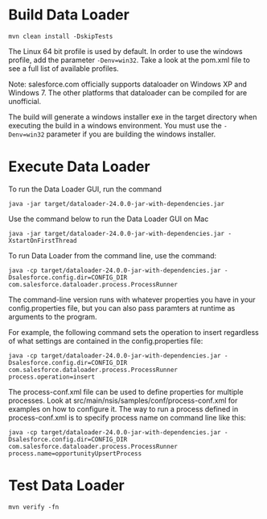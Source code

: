 # Build Data Loader

    mvn clean install -DskipTests
    
The Linux 64 bit profile is used by default.  In order to use the windows profile, add the parameter <code>-Denv=win32</code>.  Take a look at the pom.xml file to see a full list of available profiles.

Note: salesforce.com officially supports dataloader on Windows XP and Windows 7.  The other platforms that dataloader can be compiled for are unofficial.

The build will generate a windows installer exe in the target directory when executing the build in a windows environment.  You must use the <code>-Denv=win32</code> parameter if you are building the windows installer.
    
# Execute Data Loader

To run the Data Loader GUI, run the command

    java -jar target/dataloader-24.0.0-jar-with-dependencies.jar
    
Use the command below to run the Data Loader GUI on Mac

    java -jar target/dataloader-24.0.0-jar-with-dependencies.jar -XstartOnFirstThread
    
To run Data Loader from the command line, use the command:

    java -cp target/dataloader-24.0.0-jar-with-dependencies.jar -Dsalesforce.config.dir=CONFIG_DIR com.salesforce.dataloader.process.ProcessRunner

The command-line version runs with whatever properties you have in your config.properties file, but you can also pass paramters at runtime as arguments to the program.

For example, the following command sets the operation to insert regardless of what settings are contained in the config.properties file:

    java -cp target/dataloader-24.0.0-jar-with-dependencies.jar -Dsalesforce.config.dir=CONFIG_DIR com.salesforce.dataloader.process.ProcessRunner process.operation=insert

The process-conf.xml file can be used to define properties for multiple processes.  Look at src/main/nsis/samples/conf/process-conf.xml for examples on how to configure it.  The way to run a process defined in process-conf.xml is to specify process name on command line like this:

    java -cp target/dataloader-24.0.0-jar-with-dependencies.jar -Dsalesforce.config.dir=CONFIG_DIR com.salesforce.dataloader.process.ProcessRunner process.name=opportunityUpsertProcess


# Test Data Loader

    mvn verify -fn

